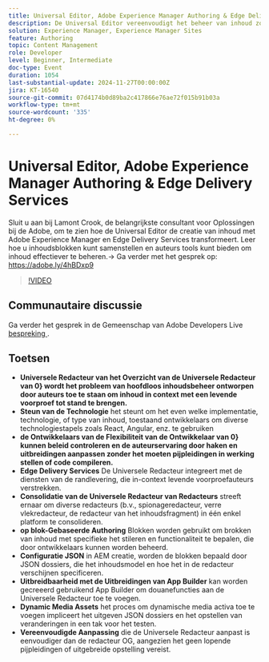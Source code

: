 ```yaml
---
title: Universal Editor, Adobe Experience Manager Authoring & Edge Delivery Services
description: De Universal Editor vereenvoudigt het beheer van inhoud zonder kop door verschillende technische stapels te ondersteunen, live voorvertoningen in de context aan te bieden, meerdere editors te consolideren en eenvoudige aanpassing mogelijk te maken via JSON-configuratie en App Builder-extensies.
solution: Experience Manager, Experience Manager Sites
feature: Authoring
topic: Content Management
role: Developer
level: Beginner, Intermediate
doc-type: Event
duration: 1054
last-substantial-update: 2024-11-27T00:00:00Z
jira: KT-16540
source-git-commit: 07d4174b0d89ba2c417866e76ae72f015b91b03a
workflow-type: tm+mt
source-wordcount: '335'
ht-degree: 0%

---
```



# Universal Editor, Adobe Experience Manager Authoring &amp; Edge Delivery Services

Sluit u aan bij Lamont Crook, de belangrijkste consultant voor Oplossingen bij de Adobe, om te zien hoe de Universal Editor de creatie van inhoud met Adobe Experience Manager en Edge Delivery Services transformeert. Leer hoe u inhoudsblokken kunt samenstellen en auteurs tools kunt bieden om inhoud effectiever te beheren.→ Ga verder met het gesprek op: https://adobe.ly/4hBDxp9

>[!VIDEO](https://video.tv.adobe.com/v/3439423/?learn=on&enablevpops)

## Communautaire discussie

Ga verder het gesprek in de Gemeenschap van Adobe Developers Live [ bespreking ](https://adobe.ly/4hBDxp9).

## Toetsen

* **Universele Redacteur van het Overzicht van de Universele Redacteur van 0} wordt het probleem van hoofdloos inhoudsbeheer ontworpen door auteurs toe te staan om inhoud in context met een levende voorproef tot stand te brengen. &#x200B;**
* **Steun van de Technologie** het steunt om het even welke implementatie, technologie, of type van inhoud, toestaand ontwikkelaars om diverse technologiestapels zoals React, Angular, enz. te gebruiken &#x200B;
* **de Ontwikkelaars van de Flexibiliteit van de Ontwikkelaar van 0} kunnen beleid controleren en de auteurservaring door haken en uitbreidingen aanpassen zonder het moeten pijpleidingen in werking stellen of code compileren. &#x200B;**
* **Edge Delivery Services** De Universele Redacteur integreert met de diensten van de randlevering, die in-context levende voorproefauteurs verstrekken. &#x200B;
* **Consolidatie van de Universele Redacteur van Redacteurs** streeft ernaar om diverse redacteurs (b.v., spionageredacteur, verre vlekredacteur, de redacteur van het inhoudsfragment) in één enkel platform te consolideren. &#x200B;
* **op blok-Gebaseerde Authoring** Blokken worden gebruikt om brokken van inhoud met specifieke het stileren en functionaliteit te bepalen, die door ontwikkelaars kunnen worden beheerd. &#x200B;
* **Configuratie JSON** in AEM creatie, worden de blokken bepaald door JSON dossiers, die het inhoudsmodel en hoe het in de redacteur verschijnen specificeren. &#x200B;
* **Uitbreidbaarheid met de Uitbreidingen van App Builder** kan worden gecreeerd gebruikend App Builder om douanefuncties aan de Universele Redacteur toe te voegen. &#x200B;
* **Dynamic Media Assets** het proces om dynamische media activa toe te voegen impliceert het uitgeven JSON dossiers en het opstellen van veranderingen in een tak voor het testen.
* **Vereenvoudigde Aanpassing** die de Universele Redacteur aanpast is eenvoudiger dan de redacteur OG, aangezien het geen lopende pijpleidingen of uitgebreide opstelling vereist. &#x200B;

